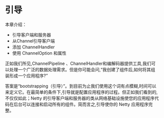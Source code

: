 引导
====

本章介绍：

* 引导客户端和服务器
* 从Channel引导客户端
* 添加 ChannelHandler
* 使用 ChannelOption 和属性

正如我们所见,ChannelPipeline 、ChannelHandler和编解码器提供工具,我们可以处理一个广泛的数据处理需求。但是你可能会问,“我创建了组件后,如何将其组装形成一个应用程序?”

答案是“bootstrapping（引导）”。到目前为止我们使用这个词有点模糊,时间可以来定义它。在最简单的条件下,引导就是配置应用程序的过程。但正如我们看到的,不仅仅如此；Netty 的引导客户端和服务器的类从网络基础设施使您的应用程序代码在后台可以连接和启动所有的组件。简而言之,引导使你的 Netty 应用程序完整。